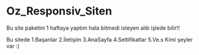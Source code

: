 # Oz_Responsiv_Siten
Bu site paketini 1 haftaya yaptım hala bitmedi isteyen alıb işlede bilir!!

Bu sitede 
1.Başarılar
2.İletişim
3.AnaSayfa
4.Seltifikatlar
5.Ve.s
Kimi şeyler var :)

